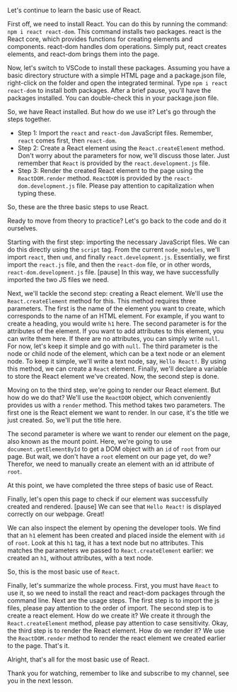 Let's continue to learn the basic use of React.

First off, we need to install React. You can do this by running the command: `npm i react react-dom`. This command installs two packages. react is the React core, which provides functions for creating elements and components. react-dom handles dom operations. Simply put, react creates elements, and react-dom brings them into the page.

Now, let's switch to VSCode to install these packages. Assuming you have a basic directory structure with a simple HTML page and a package.json file, right-click on the folder and open the integrated terminal. Type `npm i react react-dom` to install both packages. After a brief pause, you'll have the packages installed. You can double-check this in your package.json file.

So, we have React installed. But how do we use it? Let's go through the steps together.

- Step 1: Import the `react` and `react-dom` JavaScript files. Remember, `react` comes first, then `react-dom`.
- Step 2: Create a React element using the `React.createElement` method. Don't worry about the parameters for now, we'll discuss those later. Just remember that `React` is provided by the `react.development.js` file.
- Step 3: Render the created React element to the page using the `ReactDOM.render` method. `ReactDOM` is provided by the `react-dom.development.js` file. Please pay attention to capitalization when typing these.

So, these are the three basic steps to use React.

Ready to move from theory to practice? Let's go back to the code and do it ourselves.

Starting with the first step: importing the necessary JavaScript files. We can do this directly using the `script` tag. From the current `node_modules`, we'll import `react`, then `umd`, and finally `react.development.js`. Essentially, we first import the `react.js` file, and then the `react-dom` file, or in other words, `react-dom.development.js` file. [pause] In this way, we have successfully imported the two JS files we need.

Next, we'll tackle the second step: creating a React element. We'll use the `React.createElement` method for this. This method requires three parameters. The first is the name of the element you want to create, which corresponds to the name of an HTML element. For example, if you want to create a heading, you would write `h1` here. The second parameter is for the attributes of the element. If you want to add attributes to this element, you can write them here. If there are no attributes, you can simply write `null`. For now, let's keep it simple and go with `null`. The third parameter is the node or child node of the element, which can be a text node or an element node. To keep it simple, we'll write a text node, say, `Hello React!`. By using this method, we can create a `React` element. Finally, we'll declare a variable to store the React element we've created. Now, the second step is done.

Moving on to the third step, we're going to render our React element. But how do we do that? We'll use the `ReactDOM` object, which conveniently provides us with a `render` method. This method takes two parameters. The first one is the React element we want to render. In our case, it's the title we just created. So, we'll put the title here.

The second parameter is where we want to render our element on the page, also known as the mount point. Here, we're going to use `document.getElementById` to get a DOM object with an `id` of `root` from our page. But wait, we don't have a `root` element on our page yet, do we? Therefor, we need to manually create an element with an id attribute of `root`.

At this point, we have completed the three steps of basic use of React.

Finally, let's open this page to check if our element was successfully created and rendered. [pause] We can see that `Hello React!` is displayed correctly on our webpage. Great!

We can also inspect the element by opening the developer tools. We find that an `h1` element has been created and placed inside the element with `id` of `root`. Look at this `h1` tag, it has a text node but no attributes. This matches the parameters we passed to `React.createElement` earlier: we created an `h1`, without attributes, with a text node.

So, this is the most basic use of `React`.

Finally, let's summarize the whole process. First, you must have `React` to use it, so we need to install the react and react-dom packages through the command line. Next are the usage steps. The first step is to import the js files, please pay attention to the order of import. The second step is to create a react element. How do we create it? We create it through the `React.createElement` method, please pay attention to case sensitivity. Okay, the third step is to render the React element. How do we render it? We use the `ReactDOM.render` method to render the react element we created earlier to the page. That's it.

Alright, that's all for the most basic use of React.

Thank you for watching, remember to like and subscribe to my channel, see you in the next lesson.

